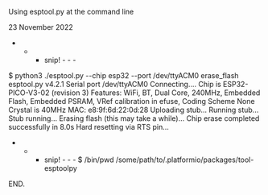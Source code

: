 Using esptool.py at the command line

23 November 2022

 - - -   snip!   - - -

 $  python3  ./esptool.py  --chip esp32 --port  /dev/ttyACM0 erase_flash
esptool.py v4.2.1
Serial port /dev/ttyACM0
Connecting....
Chip is ESP32-PICO-V3-02 (revision 3)
Features: WiFi, BT, Dual Core, 240MHz, Embedded Flash, Embedded PSRAM, VRef calibration in efuse, Coding Scheme None
Crystal is 40MHz
MAC: e8:9f:6d:22:0d:28
Uploading stub...
Running stub...
Stub running...
Erasing flash (this may take a while)...
Chip erase completed successfully in 8.0s
Hard resetting via RTS pin...

 - - -   snip!   - - -
 $ /bin/pwd
/some/path/to/.platformio/packages/tool-esptoolpy

END.
